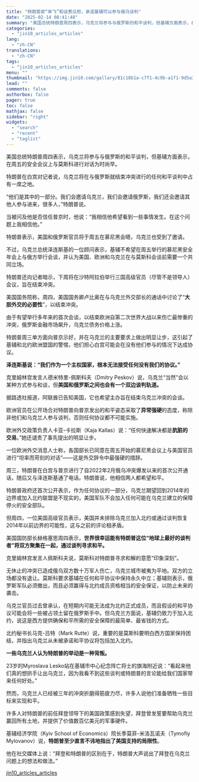 ```yaml
---
title: "特朗普欲“单飞”和谈惹众怒，承诺基辅可以参与俄乌谈判"
date: "2025-02-14 08:41:48"
summary: "美国总统特朗普周四表示，乌克兰将参与与俄罗斯的和平谈判，但基辅方面表示，在周五的安全会议上与莫斯科..."
categories:
  - "jin10_articles_articles"
lang:
  - "zh-CN"
translations:
  - "zh-CN"
tags:
  - "jin10_articles_articles"
menu: ""
thumbnail: "https://img.jin10.com/gallary/81c18b1a-c7f1-4c9b-a1f1-9d5a30007fa4.png/lite"
lead: ""
comments: false
authorbox: false
pager: true
toc: false
mathjax: false
sidebar: "right"
widgets:
  - "search"
  - "recent"
  - "taglist"
---
```


美国总统特朗普周四表示，乌克兰将参与与俄罗斯的和平谈判，但基辅方面表示，在周五的安全会议上与莫斯科进行对话为时尚早。


特朗普在白宫对记者说，乌克兰将在与俄罗斯就结束冲突进行的任何和平谈判中占有一席之地。


“他们是其中的一部分。我们会邀请乌克兰，我们会邀请俄罗斯，我们还会邀请其他人参与进来，很多人，”特朗普说。


当被问及他是否信任普京时，他说：“我相信他希望看到一些事情发生。在这个问题上我相信他。”


特朗普表示，美国和俄罗斯官员将于周五在慕尼黑会晤，乌克兰也受到了邀请。


不过，乌克兰总统泽连斯基的一位顾问表示，基辅不希望在周五举行的慕尼黑安全年会上与俄方举行会谈，并认为美国、欧洲和乌克兰在与莫斯科会谈前需要一个共同立场。


特朗普还向记者暗示，下周将在沙特阿拉伯举行三国高级官员（尽管不是领导人）会议，旨在结束冲突。


美国国务院称，周四，美国国务卿卢比奥在与乌克兰外交部长的通话中讨论了“**大胆外交的必要性**”，以结束冲突。


由于有望举行多年来的首次会谈，以结束欧洲自第二次世界大战以来伤亡最惨重的冲突，俄罗斯金融市场飙升，乌克兰债务价格上涨。


特朗普周三单方面向普京示好，并在乌克兰的主要要求上做出明显让步，这引起了基辅和北约欧洲盟国的警惕，他们担心白宫可能会在没有他们参与的情况下达成协议。


**泽连斯基说：“我们作为一个主权国家，根本无法接受任何没有我们的协议。”**


克里姆林宫发言人德米特里-佩斯科夫（Dmitry Peskov）说，乌克兰“当然”会以某种方式参与和谈，但**美国和俄罗斯之间也会有一个双边谈判轨道。**


据路透社报道，阿联酋已告知美国，它也希望主办旨在结束乌克兰冲突的会谈。


欧洲官员在公开场合对特朗普向普京发出的和平姿态采取了**异常强硬**的态度，称除非他们和乌克兰人参与谈判，否则任何协议都不可能实施。


欧洲外交政策负责人卡亚-卡拉斯（Kaja Kallas）说：“任何快速解决都是**肮脏的交易**。”她还谴责了事先提出的明显让步。


一位欧洲外交消息人士称，各国部长已同意在周五开始的慕尼黑会议上与美国官员进行“坦率而苛刻的对话”——这是外交辞令中最强硬的措辞。

周三，特朗普在白宫与普京进行了自2022年2月俄乌冲突爆发以来的首次公开通话，随后又与泽连斯基通了电话。特朗普说，他相信两人都希望和平。


特朗普政府还首次公开表示，作为任何协议的一部分，乌克兰期望回到2014年的边界或加入北约联盟是不现实的，美国军队不会加入任何可能在乌克兰建立的保障停火的安全部队。


但周四，一位美国高级官员表示，美国并未排除乌克兰加入北约或通过谈判恢复2014年以前边界的可能性，这与之前的评论相矛盾。


美国国防部长赫格塞思周四表示，**世界很幸运能有特朗普这位“地球上最好的谈判者”将双方聚集在一起，通过谈判寻求和平。**


克里姆林宫发言人佩斯科夫说，莫斯科对特朗普寻求和解的意愿“印象深刻”。


无休止的冲突已造成俄乌双方数十万军人伤亡，乌克兰城市被夷为平地。双方的立场都没有退让。莫斯科要求基辅在任何和平协议中保持永久中立；基辅则表示，俄罗斯军队必须撤出，而且必须赢得与北约成员资格相当的安全保证，以防止未来的袭击。


乌克兰官员过去曾承认，在短期内可能无法成为北约正式成员，而且假设的和平协议可能会将一些被占领土留在俄罗斯手中。但乌克兰方面说，基辅仍致力于加入北约，说这是西方提供确保和平所需的安全保障的最简单、最省钱的方式。


北约秘书长马克-吕特（Mark Rutte）说，重要的是莫斯科要明白西方国家保持团结，并指出乌克兰从未被承诺和平协议将包括加入北约。


**一些乌克兰人认为特朗普的举动是一种背叛。**


23岁的Myroslava Lesko站在基辅市中心纪念阵亡将士的旗海附近说：“看起来他们真的想拱手让出乌克兰，因为我看不到这些谈判或特朗普的言论能给我们国家带来任何好处。”


然而，乌克兰人已经被三年的冲突折磨得筋疲力尽，许多人说他们准备牺牲一些目标来实现和平。


许多人对特朗普的前任拜登领导下的美国政策感到失望，拜登曾发誓要帮助乌克兰赢回所有土地，并提供了价值数百亿美元的军事硬件。


基辅经济学院（Kyiv School of Economics）院长季莫菲-米洛瓦诺夫（Tymofiy Mylovanov）说，**特朗普至少直言不讳地指出了美国支持的局限性**。


他在社交媒体上说：“拜登和特朗普的区别在于，特朗普大声说出了拜登在乌克兰问题上的想法和做法。”

[jin10_articles_articles](https://xnews.jin10.com/details/163169)
